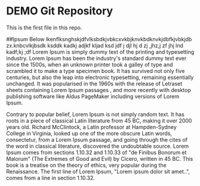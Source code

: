 # DEMO Git Repository
This is the first file in this repo.

##Ipsum Below
lkenflksnghskjdfvlksbdkjvbkcxvkbjknvkbdknvkjdbfkjvbkjdb zx.knbcvlkjbsdk ksddk kadkj adjkf kljad ksd  jdf j djl hj d zj ,jhz,j zf jhj 
lnd kadf;kj ;df 
Lorem Ipsum is simply dummy text of the printing and typesetting industry. 
Lorem Ipsum has been the industry's standard dummy text ever since the 1500s,
 when an unknown printer took a galley of type and scrambled it to make a type specimen book. 
It has survived not only five centuries, but also the leap into electronic typesetting, remaining essentially unchanged.
 It was popularised in the 1960s with the release of Letraset sheets containing Lorem Ipsum passages
, and more recently with desktop publishing software like Aldus PageMaker including versions of Lorem Ipsum.

Contrary to popular belief, Lorem Ipsum is not simply random text. It has roots in a piece of classical 
Latin literature from 45 BC, making it over 2000 years old. Richard McClintock, a Latin professor at
 Hampden-Sydney College in Virginia, looked up one of the more obscure Latin words, consectetur,
 from a Lorem Ipsum passage, and going through the cites of the word in classical literature,
 discovered the undoubtable source. Lorem Ipsum comes from sections 1.10.32 and 1.10.33 of "de Finibus Bonorum et Malorum"
 (The Extremes of Good and Evil) by Cicero, written in 45 BC. This book is a treatise on the theory of ethics, 
very popular during the Renaissance.
 The first line of Lorem Ipsum, "Lorem ipsum dolor sit amet..", comes from a line in section 1.10.32.